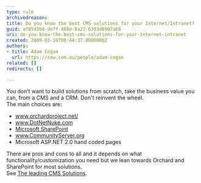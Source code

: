 ```yaml
---
type: rule
archivedreason: 
title: Do you know the best CMS solutions for your Internet/Intranet?
guid: af85d3bd-de7f-488e-8a21-6393d8907ab8
uri: do-you-know-the-best-cms-solutions-for-your-internet-intranet
created: 2009-03-10T08:44:37.0000000Z
authors:
- title: Adam Cogan
  url: https://ssw.com.au/people/adam-cogan
related: []
redirects: []

---
```



<p>​​You don’t want to build&#160;solutions from scratch, take the business value you can, from a CMS and a CRM. Don't reinvent the wheel.<br> The main choices are&#58; </p><ul><li> 
      <a href="http&#58;//www.orchardproject.net/">www.orchardproject.net/</a></li><li> 
      <a href="http&#58;//www.dotnetnuke.com/">www.DotNetNuke.com</a></li><li> 
      <a href="http&#58;//office.microsoft.com/en-au/sharepoint/">Microsoft SharePoint​​</a></li><li> 
      <a href="http&#58;//www.communityserver.org/">www.CommunityServer.org</a></li><li>Microsoft ASP.NET 2.0 hand coded pages </li></ul><p>There are pros and cons to all and it depends on what functionality/customization you need but we lean towards&#160;Orchard and SharePoint for most solutions.<br> See 
   <a href="https&#58;//www.ssw.com.au/ssw/Consulting/DNN-DotNetNuke.aspx">The leading CMS Solutions</a>. </p>​<br>
<br><excerpt class='endintro'></excerpt><br>



